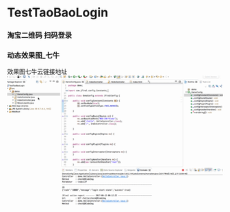 # TestTaoBaoLogin

### 淘宝二维码 扫码登录

### 动态效果图_七牛<br/>
<a herf = "http://o8wlu6q9f.bkt.clouddn.com/%E4%BA%8C%E7%BB%B4%E7%A0%81%E7%99%BB%E5%BD%95.gif" target="_blank">效果图七牛云链接地址</a><br/>
![效果图](./二维码登录.gif)
